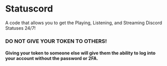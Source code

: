 # Statuscord
A code that allows you to get the Playing, Listening, and Streaming Discord Statuses 24/7!

### DO NOT GIVE YOUR TOKEN TO OTHERS!

#### Giving your token to someone else will give them the ability to log into your account without the password or 2FA.
